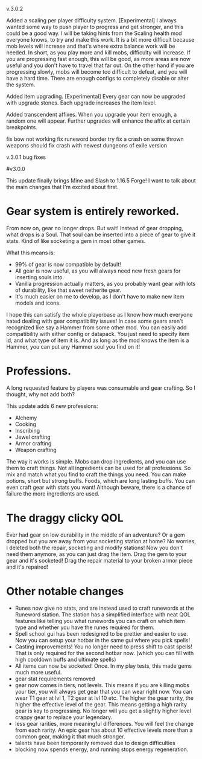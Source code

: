 v.3.0.2

Added a scaling per player difficulty system. [Experimental]
I always wanted some way to push player to progress and get stronger, and this could be a good way.
I will be taking hints from the Scaling health mod everyone knows, to try and make this work.
It is a bit more difficult because mob levels will increase and that's where extra balance work will be needed.
In short, as you play more and kill mobs, difficulty will increase. If you are progressing fast enough, this will be good, as more areas are now useful and you don't have to travel that far out.
On the other hand if you are progressing slowly, mobs will become too difficult to defeat, and you will have a hard time.
There are enough configs to completely disable or alter the system.

Added item upgrading. [Experimental]
Every gear can now be upgraded with upgrade stones. 
Each upgrade increases the item level.

Added transcendent affixes.
When you upgrade your item enough, a random one will appear.
Further upgrades will enhance the affix at certain breakpoints.

fix bow not working
fix runeword border
try fix a crash on some thrown weapons
should fix crash with newest dungeons of exile version

v.3.0.1
bug fixes

#v3.0.0

This update finally brings Mine and Slash to 1.16.5 Forge!
I want to talk about the main changes that I'm excited about first.

# Gear system is entirely reworked.

From now on, gear no longer drops. But wait! Instead of gear dropping, what drops is a Soul.
That soul can be inserted into a piece of gear to give it stats. Kind of like socketing a gem in most other games.

What this means is:
- 99% of gear is now compatible by default!
- All gear is now useful, as you will always need new fresh gears for inserting souls into. 
- Vanilla progression actually matters, as you probably want gear with lots of durability, like that sweet netherite gear.
- It's much easier on me to develop, as I don't have to make new item models and icons.

I hope this can satisfy the whole playerbase as I know how much everyone hated dealing with gear compatibility issues! In case some gears aren't recognized like say a Hammer from some other mod. You can easily add compatibility with either config or datapack. You just need to specify item id, and what type of item it is. And as long as the mod knows the item is a Hammer, you can put any Hammer soul you find on it!

# Professions.

A long requested feature by players was consumable and gear crafting. So I thought, why not add both? 

This update adds 6 new professions:
- Alchemy
- Cooking
- Inscribing
- Jewel crafting
- Armor crafting
- Weapon crafting


The way it works is simple. Mobs can drop ingredients, and you can use them to craft things.
Not all ingredients can be used for all professions. So mix and match what you find to craft the things you need.
You can make potions, short but strong buffs. Foods, which are long lasting buffs. You can even craft gear with stats you want! Although beware, there is a chance of failure the more ingredients are used.

# The draggy clicky QOL

Ever had gear on low durability in the middle of an adventure? Or a gem dropped but you are away from your socketing station at home? No worries, I deleted both the repair, socketing and modify stations! Now you don't need them anymore, as you can just drag the item. Drag the gem to your gear and it's socketed! Drag the repair material to your broken armor piece and it's repaired!


# Other notable changes
- Runes now give no stats, and are instead used to craft runewords at the Runeword station. The station has a simplified interface with neat QOL features like telling you what runewords you can craft on which item type and whether you have the runes required for them.
- Spell school gui has been redesigned to be prettier and easier to use. Now you can setup your hotbar in the same gui where you pick spells!
- Casting improvements! You no longer need to press shift to cast spells! That is only required for the second hotbar now. (which you can fill with high cooldown buffs and ultimate spells)
- All items can now be socketed! Once. In my play tests, this made gems much more useful.
- gear stat requirements removed
- gear now comes in tiers, not levels. This means if you are killing mobs your tier, you will always get gear that you can wear right now. You can wear T1 gear at lvl 1, T2 gear at lvl 10 etc. The higher the gear rarity, the higher the effective level of the gear. 
This means getting a high rarity gear is key to progressing. No longer will you get a slightly higher level crappy gear to replace your legendary.
- less gear rarities, more meaningful differences. You will feel the change from each rarity. An epic gear has about 10 effective levels more than a common gear, making it that much stronger.
- talents have been temporarily removed due to design difficulties
- blocking now spends energy, and running stops energy regeneration.
